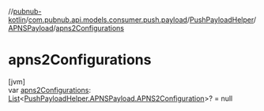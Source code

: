 //[pubnub-kotlin](../../../../index.md)/[com.pubnub.api.models.consumer.push.payload](../../index.md)/[PushPayloadHelper](../index.md)/[APNSPayload](index.md)/[apns2Configurations](apns2-configurations.md)

# apns2Configurations

[jvm]\
var [apns2Configurations](apns2-configurations.md): [List](https://kotlinlang.org/api/latest/jvm/stdlib/kotlin.collections/-list/index.html)&lt;[PushPayloadHelper.APNSPayload.APNS2Configuration](-a-p-n-s2-configuration/index.md)&gt;? = null
